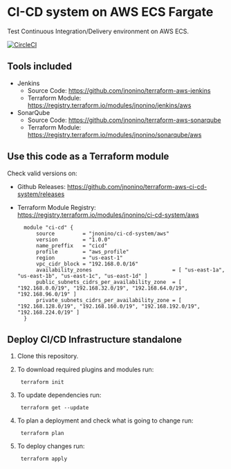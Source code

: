 # CI-CD system on AWS ECS Fargate

Test Continuous Integration/Delivery environment on AWS ECS.

[![CircleCI](https://circleci.com/gh/jnonino/terraform-aws-ci-cd-system/tree/master.svg?style=svg)](https://circleci.com/gh/jnonino/terraform-aws-ci-cd-system/tree/master)

## Tools included

* Jenkins
    - Source Code: <https://github.com/jnonino/terraform-aws-jenkins>
    - Terraform Module: <https://registry.terraform.io/modules/jnonino/jenkins/aws>
* SonarQube
    - Source Code: <https://github.com/jnonino/terraform-aws-sonarqube>
    - Terraform Module: <https://registry.terraform.io/modules/jnonino/sonarqube/aws>

## Use this code as a Terraform module

Check valid versions on:
* Github Releases: <https://github.com/jnonino/terraform-aws-ci-cd-system/releases>
* Terraform Module Registry: <https://registry.terraform.io/modules/jnonino/ci-cd-system/aws>

        module "ci-cd" {
            source         = "jnonino/ci-cd-system/aws"
            version        = "1.0.0"
            name_preffix   = "cicd"
            profile        = "aws_profile"
            region         = "us-east-1"   
            vpc_cidr_block = "192.168.0.0/16"
            availability_zones                          = [ "us-east-1a", "us-east-1b", "us-east-1c", "us-east-1d" ]
            public_subnets_cidrs_per_availability_zone  = [ "192.168.0.0/19", "192.168.32.0/19", "192.168.64.0/19", "192.168.96.0/19" ]
            private_subnets_cidrs_per_availability_zone = [ "192.168.128.0/19", "192.168.160.0/19", "192.168.192.0/19", "192.168.224.0/19" ]
        }

## Deploy CI/CD Infrastructure standalone

1. Clone this repository.

2. To download required plugins and modules run:

        terraform init

3. To update dependencies run:

        terraform get --update

4. To plan a deployment and check what is going to change run:

        terraform plan

5. To deploy changes run:

        terraform apply
